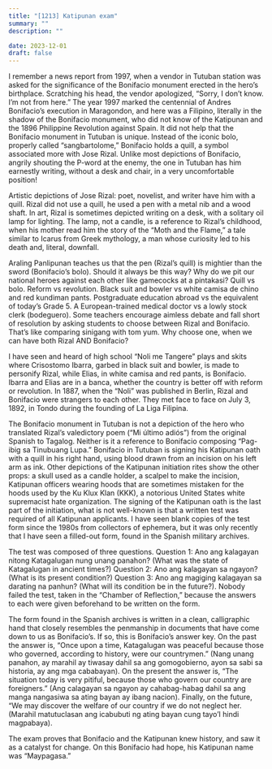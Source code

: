 ```yaml
---
title: "[1213] Katipunan exam"
summary: ""
description: ""

date: 2023-12-01
draft: false
---
```


I remember a news report from 1997, when a vendor in Tutuban station was asked for the significance of the Bonifacio monument erected in the hero’s birthplace. Scratching his head, the vendor apologized, “Sorry, I don’t know. I’m not from here.” The year 1997 marked the centennial of Andres Bonifacio’s execution in Maragondon, and here was a Filipino, literally in the shadow of the Bonifacio monument, who did not know of the Katipunan and the 1896 Philippine Revolution against Spain. It did not help that the Bonifacio monument in Tutuban is unique. Instead of the iconic bolo, properly called “sangbartolome,” Bonifacio holds a quill, a symbol associated more with Jose Rizal. Unlike most depictions of Bonifacio, angrily shouting the P-word at the enemy, the one in Tutuban has him earnestly writing, without a desk and chair, in a very uncomfortable position!

Artistic depictions of Jose Rizal: poet, novelist, and writer have him with a quill. Rizal did not use a quill, he used a pen with a metal nib and a wood shaft. In art, Rizal is sometimes depicted writing on a desk, with a solitary oil lamp for lighting. The lamp, not a candle, is a reference to Rizal’s childhood, when his mother read him the story of the “Moth and the Flame,” a tale similar to Icarus from Greek mythology, a man whose curiosity led to his death and, literal, downfall.

Araling Panlipunan teaches us that the pen (Rizal’s quill) is mightier than the sword (Bonifacio’s bolo). Should it always be this way? Why do we pit our national heroes against each other like gamecocks at a pintakasi? Quill vs bolo. Reform vs revolution. Black suit and bowler vs white camisa de chino and red kundiman pants. Postgraduate education abroad vs the equivalent of today’s Grade 5. A European-trained medical doctor vs a lowly stock clerk (bodeguero). Some teachers encourage aimless debate and fall short of resolution by asking students to choose between Rizal and Bonifacio. That’s like comparing sinigang with tom yum. Why choose one, when we can have both Rizal AND Bonifacio?

I have seen and heard of high school “Noli me Tangere” plays and skits where Crisostomo Ibarra, garbed in black suit and bowler, is made to personify Rizal, while Elias, in white camisa and red pants, is Bonifacio. Ibarra and Elias are in a banca, whether the country is better off with reform or revolution. In 1887, when the “Noli” was published in Berlin, Rizal and Bonifacio were strangers to each other. They met face to face on July 3, 1892, in Tondo during the founding of La Liga Filipina.

The Bonifacio monument in Tutuban is not a depiction of the hero who translated Rizal’s valedictory poem (“Mi último adiós”) from the original Spanish to Tagalog. Neither is it a reference to Bonifacio composing “Pag-ibig sa Tinubuang Lupa.” Bonifacio in Tutuban is signing his Katipunan oath with a quill in his right hand, using blood drawn from an incision on his left arm as ink. Other depictions of the Katipunan initiation rites show the other props: a skull used as a candle holder, a scalpel to make the incision, Katipunan officers wearing hoods that are sometimes mistaken for the hoods used by the Ku Klux Klan (KKK), a notorious United States white supremacist hate organization. The signing of the Katipunan oath is the last part of the initiation, what is not well-known is that a written test was required of all Katipunan applicants. I have seen blank copies of the test form since the 1980s from collectors of ephemera, but it was only recently that I have seen a filled-out form, found in the Spanish military archives.

The test was composed of three questions. Question 1: Ano ang kalagayan nitong Katagalugan nung unang panahon? (What was the state of Katagalugan in ancient times?) Question 2: Ano ang kalagayan sa ngayon? (What is its present condition?) Question 3: Ano ang magiging kalagayan sa darating na panhun? (What will its condition be in the future?). Nobody failed the test, taken in the “Chamber of Reflection,” because the answers to each were given beforehand to be written on the form.

The form found in the Spanish archives is written in a clean, calligraphic hand that closely resembles the penmanship in documents that have come down to us as Bonifacio’s. If so, this is Bonifacio’s answer key. On the past the answer is, “Once upon a time, Katagalugan was peaceful because those who governed, according to history, were our countrymen.” (Nang unang panahon, ay marahil ay tiwasay dahil sa ang gomogobierno, ayon sa sabi sa historia, ay ang mga cababayan). On the present the answer is, “The situation today is very pitiful, because those who govern our country are foreigners.” (Ang calagayan sa ngayon ay cahabag-habag dahil sa ang manga nangasiwa sa ating bayan ay ibang nacion). Finally, on the future, “We may discover the welfare of our country if we do not neglect her. (Marahil matutuclasan ang icabubuti ng ating bayan cung tayo’I hindi magpabaya).

The exam proves that Bonifacio and the Katipunan knew history, and saw it as a catalyst for change. On this Bonifacio had hope, his Katipunan name was “Maypagasa.”
